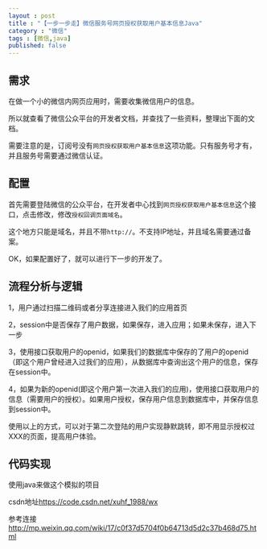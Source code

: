 ```yaml
---
layout : post
title : "【一步一步走】微信服务号网页授权获取用户基本信息Java"
category : "微信"
tags : [微信,java]
published: false
---
```


## 需求

在做一个小的微信内网页应用时，需要收集微信用户的信息。

所以就查看了微信公众平台的开发者文档，并查找了一些资料，整理出下面的文档。

需要注意的是，订阅号没有`网页授权获取用户基本信息`这项功能。只有服务号才有，并且服务号需要通过微信认证。

## 配置

首先需要登陆微信的公众平台，在开发者中心找到`网页授权获取用户基本信息`这个接口，点击修改，修改`授权回调页面域名`。

这个地方只能是域名，并且不带`http://`。不支持IP地址，并且域名需要通过备案。

OK，如果配置好了，就可以进行下一步的开发了。

## 流程分析与逻辑

1，用户通过扫描二维码或者分享连接进入我们的应用首页

2，session中是否保存了用户数据，如果保存，进入应用；如果未保存，进入下一步

3，使用接口获取用户的openid，如果我们的数据库中保存的了用户的openid（即这个用户曾经进入过我们的应用），从数据库中查询出这个用户的信息，保存在session中。

4，如果为新的openid(即这个用户第一次进入我们的应用)，使用接口获取用户的信息（需要用户的授权）。如果用户授权，保存用户信息到数据库中，并保存信息到session中。

使用以上的方式，可以对于第二次登陆的用户实现静默跳转，即不用显示授权过XXX的页面，提高用户体验。

## 代码实现

使用java来做这个模拟的项目

csdn地址<https://code.csdn.net/xuhf_1988/wx>

参考连接<http://mp.weixin.qq.com/wiki/17/c0f37d5704f0b64713d5d2c37b468d75.html>
